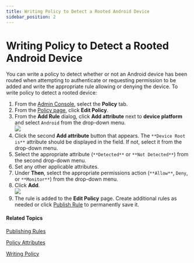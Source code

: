 ```yaml
---
title: Writing Policy to Detect a Rooted Android Device
sidebar_position: 2
---  
```


Writing Policy to Detect a Rooted Android Device
================================================

You can write a policy to detect whether or not an Android device has been routed when attempting to authenticate or requesting permission to be added and write the appropriate rule allowing or denying the device.  To write policy to detect a rooted device:

1.  From the [Admin Console](/docs/secure-work/workforce-settings/admin-console/admin-console-login), select the **Policy** tab.
2.  From the [Policy page](/docs/secure-work/workforce-settings/policy/policy-writing/writing-policy#creating-rules), click **Edit Policy**. 
3.  From the **Add Rule** dialog, click **Add attribute** next to **device platform** and select `Android` from the drop-down menu.  
    ![](/images/policy/device_platform_android.PNG)
4.  Click the second **Add attribute** button that appears. The `**Device Root is**` attribute should be displayed in the field. If not, select it from the drop-down menu.
5.  Select the appropriate attribute (`**Detected**` or `**Not Detected**`) from the second drop-down menu.
6.  Set any other applicable attributes.
7.  Under **Then**, select the appropriate permissions action (`**Allow**`, `Deny`, or `**Monitor**`) from the drop-down menu.
8.  Click **Add**.  
    ![](/images/policy/device_rooted_android_detected_deny.PNG)
9.  The rule is added to the **Edit Policy** page. Create additional rules as needed or click [Publish Rule](/docs/secure-work/workforce-settings/policy/policy-publish-rules/publishing-rules) to permanently save it.

#### Related Topics

[Publishing Rules](/docs/secure-work/workforce-settings/policy/policy-publish-rules/publishing-rules)

[Policy Attributes](/docs/secure-work/workforce-settings/policy/policy-writing/policy-attributes)

[Writing Policy](/docs/secure-work/workforce-settings/policy/policy-writing/writing-policy)